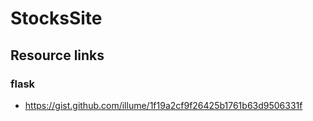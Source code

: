 # StocksSite


## Resource links
### flask
* https://gist.github.com/illume/1f19a2cf9f26425b1761b63d9506331f
